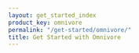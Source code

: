 ```yaml
---
layout: get_started_index
product_key: omnivore
permalink: "/get-started/omnivore/"
title: Get Started with Omnivore
---
```

